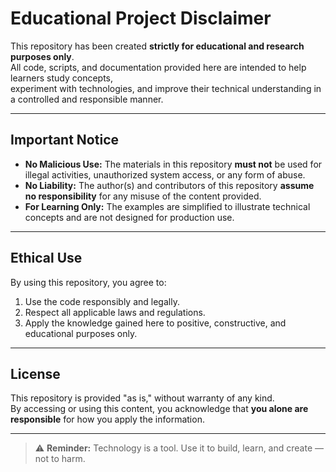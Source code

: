 # Educational Project Disclaimer

This repository has been created **strictly for educational and research purposes only**.  
All code, scripts, and documentation provided here are intended to help learners study concepts,  
experiment with technologies, and improve their technical understanding in a controlled and responsible manner.

---

## Important Notice
- **No Malicious Use:** The materials in this repository **must not** be used for illegal activities, unauthorized system access, or any form of abuse.  
- **No Liability:** The author(s) and contributors of this repository **assume no responsibility** for any misuse of the content provided.  
- **For Learning Only:** The examples are simplified to illustrate technical concepts and are not designed for production use.  

---

## Ethical Use
By using this repository, you agree to:
1. Use the code responsibly and legally.
2. Respect all applicable laws and regulations.
3. Apply the knowledge gained here to positive, constructive, and educational purposes only.

---

## License
This repository is provided "as is," without warranty of any kind.  
By accessing or using this content, you acknowledge that **you alone are responsible** for how you apply the information.

---

> ⚠️ **Reminder:** Technology is a tool. Use it to build, learn, and create — not to harm.
